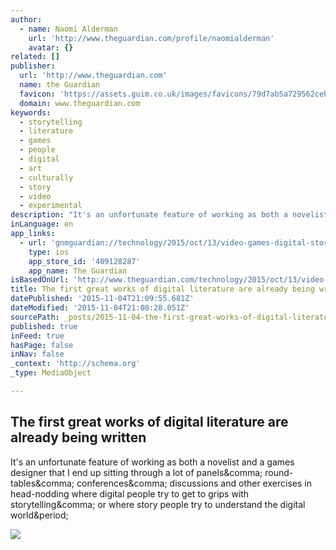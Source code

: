 ```yaml
---
author:
  - name: Naomi Alderman
    url: 'http://www.theguardian.com/profile/naomialderman'
    avatar: {}
related: []
publisher:
  url: 'http://www.theguardian.com'
  name: the Guardian
  favicon: 'https://assets.guim.co.uk/images/favicons/79d7ab5a729562cebca9c6a13c324f0e/32x32.ico'
  domain: www.theguardian.com
keywords:
  - storytelling
  - literature
  - games
  - people
  - digital
  - art
  - culturally
  - story
  - video
  - experimental
description: "It's an unfortunate feature of working as both a novelist and a games designer that I end up sitting through a lot of panels, round-tables, conferences, discussions and other exercises in head-nodding where digital people try to get to grips with storytelling, or where story people try to understand the digital world."
inLanguage: en
app_links:
  - url: 'gnmguardian://technology/2015/oct/13/video-games-digital-storytelling-naomi-alderman?contenttype=Article&source=applinks'
    type: ios
    app_store_id: '409128287'
    app_name: The Guardian
isBasedOnUrl: 'http://www.theguardian.com/technology/2015/oct/13/video-games-digital-storytelling-naomi-alderman'
title: The first great works of digital literature are already being written
datePublished: '2015-11-04T21:09:55.681Z'
dateModified: '2015-11-04T21:08:28.051Z'
sourcePath: _posts/2015-11-04-the-first-great-works-of-digital-literature-are-already-bein.md
published: true
inFeed: true
hasPage: false
inNav: false
_context: 'http://schema.org'
_type: MediaObject

---
```

<article style=""><h1>The first great works of digital literature are already being written</h1><p>It's an unfortunate feature of working as both a novelist and a games designer that I end up sitting through a lot of panels&amp;comma; round-tables&amp;comma; conferences&amp;comma; discussions and other exercises in head-nodding where digital people try to get to grips with storytelling&amp;comma; or where story people try to understand the digital world&amp;period;</p><img src="https://i.guim.co.uk/img/media/6a3630dec095cebc18056cc5d0c87aec5ef49eb4/53_0_1800_1080/master/1800.jpg?w=1200&amp;q=85&amp;auto=format&amp;sharp=10&amp;s=35451dbe004af1a285fea87bee3fa99b" /></article>